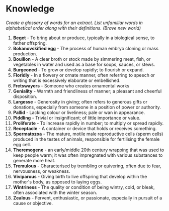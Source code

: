 # Knowledge
*Create a glossary of words for an extract. List unfamiliar words in alphabetical order along with their definitions. (Brave new world)*

1. **Beget** - To bring about or produce, typically in a biological sense, to father offspring.
2. **Bokanovskified egg** - The process of human embryo cloning or mass production.
3. **Bouillon** - A clear broth or stock made by simmering meat, fish, or vegetables in water and used as a base for soups, sauces, or stews.
4. **Burgeoned** - To grow or develop rapidly; to flourish or expand.
5. **Floridly** - In a flowery or ornate manner, often referring to speech or writing that is excessively elaborate or embellished.
6. **Fretswayers** - Someone who creates ornamental works
7. **Geniality** - Warmth and friendliness of manner; a pleasant and cheerful disposition.
8. **Largesse** - Generosity in giving; often refers to generous gifts or donations, especially from someone in a position of power or authority.
9. **Pallid** - Lacking colour or liveliness; pale or wan in appearance.
10. **Piddling** - Trivial or insignificant; of little importance or value.
11. **Proliferate** - To increase rapidly in number; to multiply or spread rapidly.
12. **Receptacle** - A container or device that holds or receives something.
13. **Spermatozoa** - The mature, motile male reproductive cells (sperm cells) produced in the testes of animals, responsible for fertilising the female egg cell.
14. **Theremogene** - an early/middle 20th century wrapping that was used to keep people warm; it was often impregnated with various substances to generate more heat.
15. **Tremulous** - Characterised by trembling or quivering, often due to fear, nervousness, or weakness.
16. **Viviparous** - Giving birth to live offspring that develop within the mother's body, as opposed to laying eggs.
17. **Wintriness** - The quality or condition of being wintry, cold, or bleak, often associated with the winter season.
18. **Zealous** - Fervent, enthusiastic, or passionate, especially in pursuit of a cause or objective.
